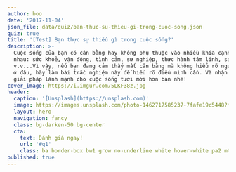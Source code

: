 ```yaml
---
author: boo
date: '2017-11-04'
json_file: data/quiz/ban-thuc-su-thieu-gi-trong-cuoc-song.json
quiz: true
title: '[Test] Bạn thực sự thiếu gì trong cuộc sống?'
description: >-
  Cuộc sống của bạn có cân bằng hay không phụ thuộc vào nhiều khía cạnh khác
  nhau: sức khoẻ, vận động, tình cảm, sự nghiệp, thực hành tâm linh, sáng tạo
  v.v...Vì vậy, nếu bạn đang cảm thấy mất cân bằng mà không hiểu rõ nguyên ngân
  ở đâu, hãy làm bài trắc nghiệm này để hiểu rõ điều mình cần. Và nhận những
  giải pháp lành mạnh cho cuộc sống tươi mới hơn bạn nhé!
cover_image: https://i.imgur.com/5LKF38z.jpg
header:
  caption: '[Unsplash](https://unsplash.com)'
  image: https://images.unsplash.com/photo-1462717585237-7fafe19c5448?fit=crop&w=1600
  layout: hero
  navigation: fancy
  class: bg-darken-50 bg-center
  cta:
    text: Đánh giá ngay!
    url: '#q1'
    class: ba border-box bw1 grow no-underline white hover-white pa2 mt4 tracked ttu
published: true
---
```

